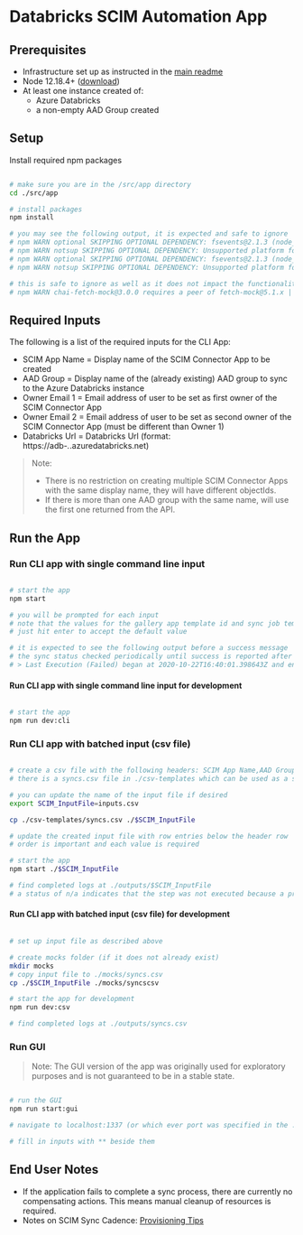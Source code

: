 # Databricks SCIM Automation App

## Prerequisites

- Infrastructure set up as instructed in the [main readme](../../README.md)
- Node 12.18.4+ ([download](https://nodejs.org/en/download/))
- At least one instance created of:
  - Azure Databricks
  - a non-empty AAD Group created

## Setup

Install required npm packages

```bash

# make sure you are in the /src/app directory
cd ./src/app

# install packages
npm install

# you may see the following output, it is expected and safe to ignore
# npm WARN optional SKIPPING OPTIONAL DEPENDENCY: fsevents@2.1.3 (node_modules/@databricks-scim-automation/graph/node_modules/fsevents)
# npm WARN notsup SKIPPING OPTIONAL DEPENDENCY: Unsupported platform for fsevents@2.1.3: wanted {"os":"darwin","arch":"any"} (current: {"os":"linux","arch":"x64"})
# npm WARN optional SKIPPING OPTIONAL DEPENDENCY: fsevents@2.1.3 (node_modules/fsevents):
# npm WARN notsup SKIPPING OPTIONAL DEPENDENCY: Unsupported platform for fsevents@2.1.3: wanted {"os":"darwin","arch":"any"} (current: {"os":"linux","arch":"x64"})

# this is safe to ignore as well as it does not impact the functionality of the unit tests
# npm WARN chai-fetch-mock@3.0.0 requires a peer of fetch-mock@5.1.x || 6.x but none is installed. You must install peer dependencies yourself.

```

## Required Inputs

The following is a list of the required inputs for the CLI App:

- SCIM App Name = Display name of the SCIM Connector App to be created
- AAD Group = Display name of the (already existing) AAD group to sync to the Azure Databricks instance
- Owner Email 1 = Email address of user to be set as first owner of the SCIM Connector App
- Owner Email 2 = Email address of user to be set as second owner of the SCIM Connector App (must be different than Owner 1)
- Databricks Url = Databricks Url (format: https://adb-*.*.azuredatabricks.net)

> Note:
>
> - There is no restriction on creating multiple SCIM Connector Apps with the same display name, they will have different objectIds.
> - If there is more than one AAD group with the same name, will use the first one returned from the API.

## Run the App

### Run CLI app with single command line input

```bash

# start the app
npm start

# you will be prompted for each input
# note that the values for the gallery app template id and sync job template id both default to values for Azure Databricks
# just hit enter to accept the default value

# it is expected to see the following output before a success message
# the sync status checked periodically until success is reported after sync completion
# > Last Execution (Failed) began at 2020-10-22T16:40:01.398643Z and ended at 2020-10-22T16:40:01.398643Z

```

#### Run CLI app with single command line input for development

```bash

# start the app
npm run dev:cli

```

### Run CLI app with batched input (csv file)

```bash

# create a csv file with the following headers: SCIM App Name,AAD Group,Owner Email 1,Owner Email 2,Databricks Url
# there is a syncs.csv file in ./csv-templates which can be used as a starting point

# you can update the name of the input file if desired
export SCIM_InputFile=inputs.csv

cp ./csv-templates/syncs.csv ./$SCIM_InputFile

# update the created input file with row entries below the header row
# order is important and each value is required

# start the app
npm start ./$SCIM_InputFile

# find completed logs at ./outputs/$SCIM_InputFile
# a status of n/a indicates that the step was not executed because a previous step in the sync failed

```

#### Run CLI app with batched input (csv file) for development

```bash

# set up input file as described above

# create mocks folder (if it does not already exist)
mkdir mocks
# copy input file to ./mocks/syncs.csv
cp ./$SCIM_InputFile ./mocks/syncscsv

# start the app for development
npm run dev:csv

# find completed logs at ./outputs/syncs.csv

```

### Run GUI

> Note: The GUI version of the app was originally used for exploratory purposes and is not guaranteed to be in a stable state.

```bash

# run the GUI
npm run start:gui

# navigate to localhost:1337 (or which ever port was specified in the .env file)

# fill in inputs with ** beside them

```

## End User Notes

- If the application fails to complete a sync process, there are currently no compensating actions. This means manual cleanup of resources is required.
- Notes on SCIM Sync Cadence: [Provisioning Tips](https://docs.microsoft.com/en-us/azure/databricks/administration-guide/users-groups/scim/aad#provisioning-tips)
